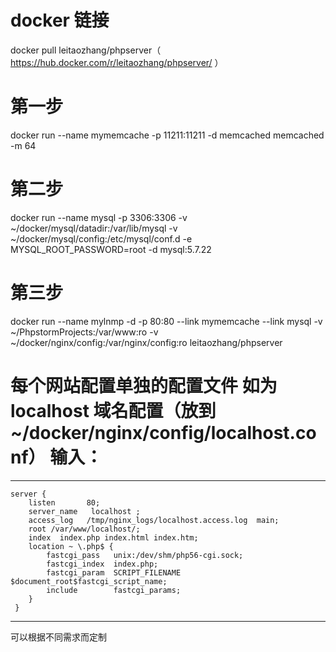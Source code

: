 # docker 链接
docker  pull leitaozhang/phpserver（ https://hub.docker.com/r/leitaozhang/phpserver/ ）

# 第一步
docker run --name mymemcache -p 11211:11211 -d memcached memcached -m 64

# 第二步
docker run --name mysql -p 3306:3306 -v ~/docker/mysql/datadir:/var/lib/mysql -v ~/docker/mysql/config:/etc/mysql/conf.d -e MYSQL_ROOT_PASSWORD=root -d mysql:5.7.22

# 第三步
docker run --name mylnmp -d -p 80:80 --link mymemcache --link mysql -v ~/PhpstormProjects:/var/www:ro  -v ~/docker/nginx/config:/var/nginx/config:ro  leitaozhang/phpserver

# 每个网站配置单独的配置文件 如为 localhost 域名配置（放到~/docker/nginx/config/localhost.conf） 输入：
---
``` nginx 
server {
	listen       80;
	server_name   localhost ;
	access_log   /tmp/nginx_logs/localhost.access.log  main;
	root /var/www/localhost/;
	index  index.php index.html index.htm;
	location ~ \.php$ {
		fastcgi_pass   unix:/dev/shm/php56-cgi.sock;
		fastcgi_index  index.php;
		fastcgi_param  SCRIPT_FILENAME  $document_root$fastcgi_script_name;
		include        fastcgi_params;
	}
 }
 ```
 ---
 可以根据不同需求而定制
